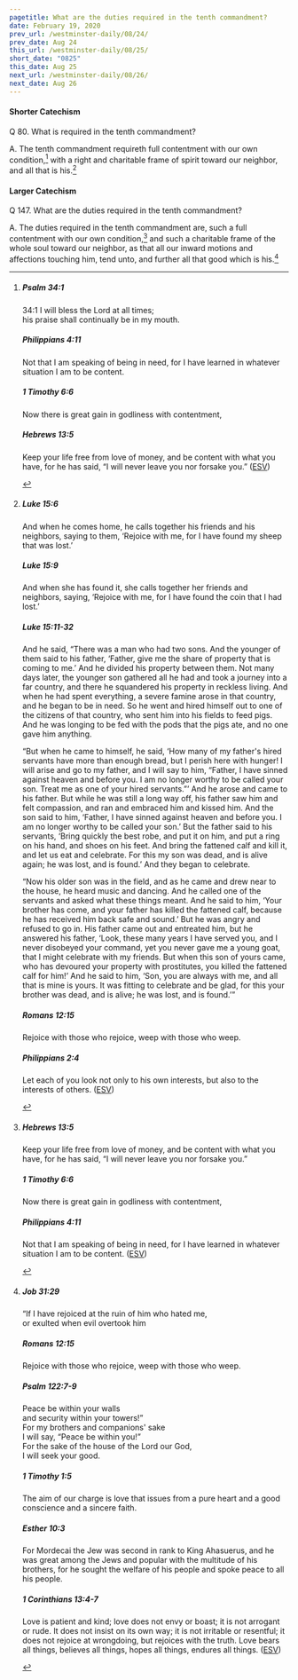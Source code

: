 ```yaml
---
pagetitle: What are the duties required in the tenth commandment?
date: February 19, 2020
prev_url: /westminster-daily/08/24/
prev_date: Aug 24
this_url: /westminster-daily/08/25/
short_date: "0825"
this_date: Aug 25
next_url: /westminster-daily/08/26/
next_date: Aug 26
---
```


#### Shorter Catechism

<span class="q">Q 80.</span> What is required in the tenth commandment?

<span class="q">A.</span> The tenth commandment requireth full contentment with our own condition,[^fnref:wsc1] with a right and charitable frame of spirit toward our neighbor, and all that is his.[^fnref:wsc2]


[^fnref:wsc1]: <div class="esv"><h5>Psalm 34:1</h5> <div class="esv-text">  <div class="block-indent"> <p class="line-group" id="p19034001.28-1"><span class="chapter-num" id="v19034001-1">34:1&nbsp;</span>I will bless the <span class="small-caps">Lord</span> at all times;<br /> <span class="indent"></span>his praise shall continually be in my mouth.</p> </div> </div><h5>Philippians 4:11</h5> <div class="esv-text"><p id="p50004011.01-2">Not that I am speaking of being in need, for I have learned in whatever situation I am to be content.</p> </div><h5>1 Timothy 6:6</h5> <div class="esv-text"><p id="p54006006.01-3">Now there is great gain in godliness with contentment,</p> </div><h5>Hebrews 13:5</h5> <div class="esv-text"><p id="p58013005.01-4">Keep your life free from love of money, and be content with what you have, for he has said, &#8220;I will never leave you nor forsake you.&#8221;  (<a href="http://www.esv.org" class="copyright">ESV</a>)</p> </div> </div>

[^fnref:wsc2]: <div class="esv"><h5>Luke 15:6</h5> <div class="esv-text"><p id="p42015006.01-1"><span class="woc">And when he comes home, he calls together his friends and his neighbors, saying to them, &#8216;Rejoice with me, for I have found my sheep that was lost.&#8217;</span></p> </div><h5>Luke 15:9</h5> <div class="esv-text"><p id="p42015009.01-2"><span class="woc">And when she has found it, she calls together her friends and neighbors, saying, &#8216;Rejoice with me, for I have found the coin that I had lost.&#8217;</span></p> </div><h5>Luke 15:11-32</h5> <div class="esv-text"> <p id="p42015011.07-3">And he said, <span class="woc">&#8220;There was a man who had two sons.</span> <span class="woc">And the younger of them said to his father, &#8216;Father, give me the share of property that is coming to me.&#8217; And he divided his property between them.</span> <span class="woc">Not many days later, the younger son gathered all he had and took a journey into a far country, and there he squandered his property in reckless living.</span> <span class="woc">And when he had spent everything, a severe famine arose in that country, and he began to be in need.</span> <span class="woc">So he went and hired himself out to one of the citizens of that country, who sent him into his fields to feed pigs.</span> <span class="woc">And he was longing to be fed with the pods that the pigs ate, and no one gave him anything.</span></p>  <p id="p42015017.01-3"><span class="woc">&#8220;But when he came to himself, he said, &#8216;How many of my father's hired servants have more than enough bread, but I perish here with hunger!</span> <span class="woc">I will arise and go to my father, and I will say to him, &#8220;Father, I have sinned against heaven and before you.</span> <span class="woc">I am no longer worthy to be called your son. Treat me as one of your hired servants.&#8221;&#8217;</span> <span class="woc">And he arose and came to his father. But while he was still a long way off, his father saw him and felt compassion, and ran and embraced him and kissed him.</span> <span class="woc">And the son said to him, &#8216;Father, I have sinned against heaven and before you. I am no longer worthy to be called your son.&#8217;</span> <span class="woc">But the father said to his servants, &#8216;Bring quickly the best robe, and put it on him, and put a ring on his hand, and shoes on his feet.</span> <span class="woc">And bring the fattened calf and kill it, and let us eat and celebrate.</span> <span class="woc">For this my son was dead, and is alive again; he was lost, and is found.&#8217; And they began to celebrate.</span></p>  <p id="p42015025.01-3"><span class="woc">&#8220;Now his older son was in the field, and as he came and drew near to the house, he heard music and dancing.</span> <span class="woc">And he called one of the servants and asked what these things meant.</span> <span class="woc">And he said to him, &#8216;Your brother has come, and your father has killed the fattened calf, because he has received him back safe and sound.&#8217;</span> <span class="woc">But he was angry and refused to go in. His father came out and entreated him,</span> <span class="woc">but he answered his father, &#8216;Look, these many years I have served you, and I never disobeyed your command, yet you never gave me a young goat, that I might celebrate with my friends.</span> <span class="woc">But when this son of yours came, who has devoured your property with prostitutes, you killed the fattened calf for him!&#8217;</span> <span class="woc">And he said to him, &#8216;Son, you are always with me, and all that is mine is yours.</span> <span class="woc">It was fitting to celebrate and be glad, for this your brother was dead, and is alive; he was lost, and is found.&#8217;&#8221;</span></p> </div><h5>Romans 12:15</h5> <div class="esv-text"><p id="p45012015.01-4">Rejoice with those who rejoice, weep with those who weep.</p> </div><h5>Philippians 2:4</h5> <div class="esv-text"><p id="p50002004.01-5">Let each of you look not only to his own interests, but also to the interests of others.  (<a href="http://www.esv.org" class="copyright">ESV</a>)</p> </div> </div>


#### Larger Catechism

<span class="q">Q 147.</span> What are the duties required in the tenth commandment?

<span class="q">A.</span> The duties required in the tenth commandment are, such a full contentment with our own condition,[^fnref:wlc1] and such a charitable frame of the whole soul toward our neighbor, as that all our inward motions and affections touching him, tend unto, and further all that good which is his.[^fnref:wlc2]


[^fnref:wlc1]: <div class="esv"><h5>Hebrews 13:5</h5> <div class="esv-text"><p id="p58013005.01-1">Keep your life free from love of money, and be content with what you have, for he has said, &#8220;I will never leave you nor forsake you.&#8221;</p> </div><h5>1 Timothy 6:6</h5> <div class="esv-text"><p id="p54006006.01-2">Now there is great gain in godliness with contentment,</p> </div><h5>Philippians 4:11</h5> <div class="esv-text"><p id="p50004011.01-3">Not that I am speaking of being in need, for I have learned in whatever situation I am to be content.  (<a href="http://www.esv.org" class="copyright">ESV</a>)</p> </div> </div>

[^fnref:wlc2]: <div class="esv"><h5>Job 31:29</h5> <div class="esv-text"><div class="block-indent"> <p class="line-group" id="p18031029.01-1">&#8220;If I have rejoiced at the ruin of him who hated me,<br /> <span class="indent"></span>or exulted when evil overtook him</p> </div> </div><h5>Romans 12:15</h5> <div class="esv-text"><p id="p45012015.01-2">Rejoice with those who rejoice, weep with those who weep.</p> </div><h5>Psalm 122:7-9</h5> <div class="esv-text"><div class="block-indent"> <p class="line-group" id="p19122007.01-3">Peace be within your walls<br /> <span class="indent"></span>and security within your towers!&#8221;<br />  For my brothers and companions' sake<br /> <span class="indent"></span>I will say, &#8220;Peace be within you!&#8221;<br />  For the sake of the house of the <span class="small-caps">Lord</span> our God,<br /> <span class="indent"></span>I will seek your good.</p> </div> </div><h5>1 Timothy 1:5</h5> <div class="esv-text"><p id="p54001005.01-4">The aim of our charge is love that issues from a pure heart and a good conscience and a sincere faith.</p> </div><h5>Esther 10:3</h5> <div class="esv-text"><p id="p17010003.01-5">For Mordecai the Jew was second in rank to King Ahasuerus, and he was great among the Jews and popular with the multitude of his brothers, for he sought the welfare of his people and spoke peace to all his people.</p> </div><h5>1 Corinthians 13:4-7</h5> <div class="esv-text"><p id="p46013004.01-6">Love is patient and kind; love does not envy or boast; it is not arrogant or rude. It does not insist on its own way; it is not irritable or resentful; it does not rejoice at wrongdoing, but rejoices with the truth. Love bears all things, believes all things, hopes all things, endures all things.  (<a href="http://www.esv.org" class="copyright">ESV</a>)</p> </div> </div>

